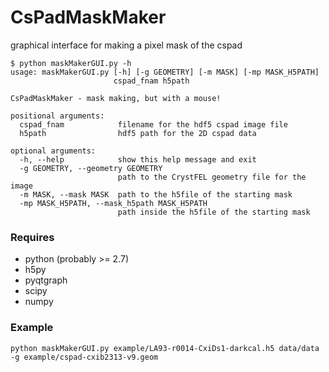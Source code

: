# CsPadMaskMaker
graphical interface for making a pixel mask of the cspad

```
$ python maskMakerGUI.py -h
usage: maskMakerGUI.py [-h] [-g GEOMETRY] [-m MASK] [-mp MASK_H5PATH]
                       cspad_fnam h5path

CsPadMaskMaker - mask making, but with a mouse!

positional arguments:
  cspad_fnam            filename for the hdf5 cspad image file
  h5path                hdf5 path for the 2D cspad data

optional arguments:
  -h, --help            show this help message and exit
  -g GEOMETRY, --geometry GEOMETRY
                        path to the CrystFEL geometry file for the image
  -m MASK, --mask MASK  path to the h5file of the starting mask
  -mp MASK_H5PATH, --mask_h5path MASK_H5PATH
                        path inside the h5file of the starting mask
```

### Requires
- python (probably >= 2.7)
- h5py 
- pyqtgraph
- scipy
- numpy


### Example
```
python maskMakerGUI.py example/LA93-r0014-CxiDs1-darkcal.h5 data/data -g example/cspad-cxib2313-v9.geom
```

